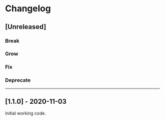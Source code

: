 # Changelog

## [Unreleased]

### Break

### Grow

### Fix

### Deprecate

---

## [1.1.0] - 2020-11-03

Initial working code.
